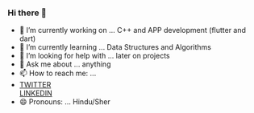 ### Hi there 👋      
- 🔭 I’m currently working on ... C++ and APP development (flutter and dart)
- 🌱 I’m currently learning ... Data Structures and Algorithms     
- 🤔 I’m looking for help with ... later on projects     
- 💬 Ask me about ... anything     
- 📫 How to reach me: ...    
- [TWITTER](https://twitter.com/imbalkesh?s=09)   
[LINKEDIN](https://www.linkedin.com/in/balkesh-sharma-029819213)   
- 😄 Pronouns: ... Hindu/Sher    

